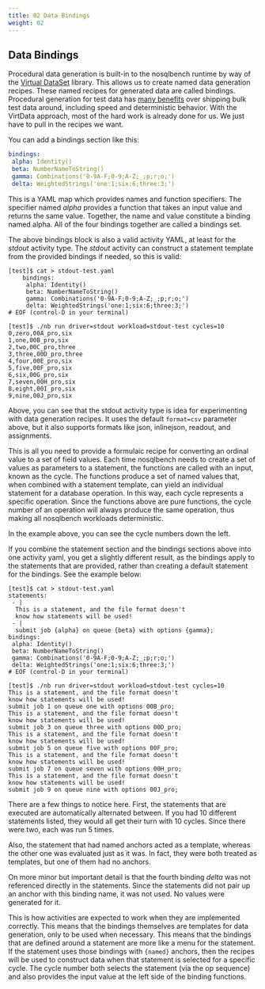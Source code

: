 ```yaml
---
title: 02 Data Bindings
weight: 02
---
```


## Data Bindings

Procedural data generation is built-in to the nosqlbench runtime by way of the
[Virtual DataSet](http://virtdata.io/) library. This allows us to create named data generation recipes. These named
recipes for generated data are called bindings. Procedural generation for test data has
[many benefits](http://docs.virtdata.io/why_virtdata/why_virtdata/) over shipping bulk test data around, including speed
and deterministic behavior. With the VirtData approach, most of the hard work is already done for us. We just have to
pull in the recipes we want.

You can add a bindings section like this:

```yaml
bindings:
 alpha: Identity()
 beta: NumberNameToString()
 gamma: Combinations('0-9A-F;0-9;A-Z;_;p;r;o;')
 delta: WeightedStrings('one:1;six:6;three:3;')
```

This is a YAML map which provides names and function specifiers. The specifier named _alpha_ provides a function that
takes an input value and returns the same value. Together, the name and value constitute a binding named alpha. All of
the four bindings together are called a bindings set.

The above bindings block is also a valid activity YAML, at least for the _stdout_ activity type. The _stdout_ activity
can construct a statement template from the provided bindings if needed, so this is valid:

```text
[test]$ cat > stdout-test.yaml
    bindings:
     alpha: Identity()
     beta: NumberNameToString()
     gamma: Combinations('0-9A-F;0-9;A-Z;_;p;r;o;')
     delta: WeightedStrings('one:1;six:6;three:3;')
# EOF (control-D in your terminal)

[test]$ ./nb run driver=stdout workload=stdout-test cycles=10
0,zero,00A_pro,six
1,one,00B_pro,six
2,two,00C_pro,three
3,three,00D_pro,three
4,four,00E_pro,six
5,five,00F_pro,six
6,six,00G_pro,six
7,seven,00H_pro,six
8,eight,00I_pro,six
9,nine,00J_pro,six
```

Above, you can see that the stdout activity type is idea for experimenting with data generation recipes. It uses the
default `format=csv` parameter above, but it also supports formats like json, inlinejson, readout, and assignments.

This is all you need to provide a formulaic recipe for converting an ordinal value to a set of field values. Each time
nosqlbench needs to create a set of values as parameters to a statement, the functions are called with an input, known
as the cycle. The functions produce a set of named values that, when combined with a statement template, can yield an
individual statement for a database operation. In this way, each cycle represents a specific operation. Since the
functions above are pure functions, the cycle number of an operation will always produce the same operation, thus making
all nosqlbench workloads deterministic.

In the example above, you can see the cycle numbers down the left.

If you combine the statement section and the bindings sections above into one activity yaml, you get a slightly
different result, as the bindings apply to the statements that are provided, rather than creating a default statement
for the bindings. See the example below:

```text
[test]$ cat > stdout-test.yaml
statements:
 - |
  This is a statement, and the file format doesn't
  know how statements will be used!
 - |
  submit job {alpha} on queue {beta} with options {gamma};
bindings:
 alpha: Identity()
 beta: NumberNameToString()
 gamma: Combinations('0-9A-F;0-9;A-Z;_;p;r;o;')
 delta: WeightedStrings('one:1;six:6;three:3;')
# EOF (control-D in your terminal)

[test]$ ./nb run driver=stdout workload=stdout-test cycles=10
This is a statement, and the file format doesn't
know how statements will be used!
submit job 1 on queue one with options 00B_pro;
This is a statement, and the file format doesn't
know how statements will be used!
submit job 3 on queue three with options 00D_pro;
This is a statement, and the file format doesn't
know how statements will be used!
submit job 5 on queue five with options 00F_pro;
This is a statement, and the file format doesn't
know how statements will be used!
submit job 7 on queue seven with options 00H_pro;
This is a statement, and the file format doesn't
know how statements will be used!
submit job 9 on queue nine with options 00J_pro;
```

There are a few things to notice here. First, the statements that are executed are automatically alternated between. If
you had 10 different statements listed, they would all get their turn with 10 cycles. Since there were two, each was run
5 times.

Also, the statement that had named anchors acted as a template, whereas the other one was evaluated just as it was. In
fact, they were both treated as templates, but one of them had no anchors.

On more minor but important detail is that the fourth binding *delta* was not referenced directly in the statements.
Since the statements did not pair up an anchor with this binding name, it was not used. No values were generated for it.

This is how activities are expected to work when they are implemented correctly. This means that the bindings themselves
are templates for data generation, only to be used when necessary. This means that the bindings that are defined around
a statement are more like a menu for the statement. If the statement uses those bindings with `{named}` anchors, then
the recipes will be used to construct data when that statement is selected for a specific cycle. The cycle number both
selects the statement (via the op sequence) and also provides the input value at the left side of the binding functions.

